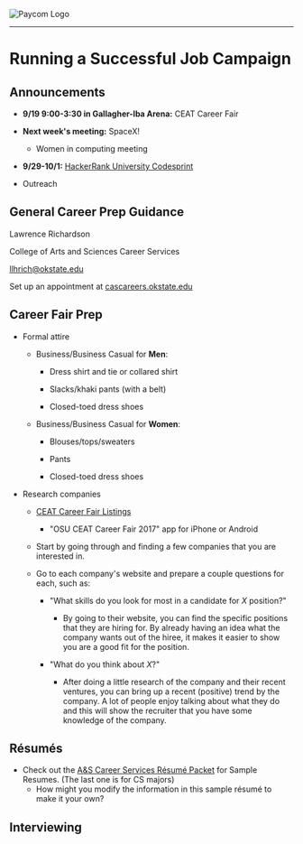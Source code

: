 ![Paycom Logo](http://www.paycom.com/images/new-logo-large-clear-bg.png)

***

# Running a Successful Job Campaign

## Announcements

- **9/19 9:00-3:30 in Gallagher-Iba Arena:** CEAT Career Fair

- **Next week's meeting:** SpaceX!
  - Women in computing meeting

- **9/29-10/1:** [HackerRank University Codesprint](https://www.hackerrank.com/university-codesprint-3)

- Outreach

## General Career Prep Guidance

Lawrence Richardson

College of Arts and Sciences Career Services

[llhrich@okstate.edu](mailto:llhrich@okstate.edu)

Set up an appointment at [cascareers.okstate.edu](http://cascareers.okstate.edu/)

## Career Fair Prep

- Formal attire

    - Business/Business Casual for **Men**:

        - Dress shirt and tie or collared shirt

        - Slacks/khaki pants (with a belt)

        - Closed-toed dress shoes

    - Business/Business Casual for **Women**:

        - Blouses/tops/sweaters

        - Pants

        - Closed-toed dress shoes

- Research companies

    - [CEAT Career Fair Listings](https://ceatstuco.okstate.edu/sites/default/files/FINAL%20CAREER%20FAIR%20BOOKLET.pdf)

        - "OSU CEAT Career Fair 2017" app for iPhone or Android

    - Start by going through and finding a few companies that you are interested in.

    - Go to each company's website and prepare a couple questions for each, such as:

        - "What skills do you look for most in a candidate for *X* position?"

            - By going to their website, you can find the specific positions that they are hiring for. By already having an idea what the company wants out of the hiree, it makes it easier to show you are a good fit for the position.

        - "What do you think about *X*?"

            - After doing a little research of the company and their recent ventures, you can bring up a recent (positive) trend by the company. A lot of people enjoy talking about what they do and this will show the recruiter that you have some knowledge of the company.

## Résumés
* Check out the [A&S Career Services Résumé Packet](http://ascareers.okstate.edu/images/pdf/packets/Resume_packet_for_prehealth_math_and_science_majors.pdf) for Sample Resumes. (The last one is for CS majors)
  * How might you modify the information in this sample résumé to make it your own?

## Interviewing
